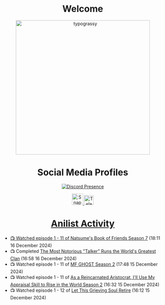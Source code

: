 <div align="center">

# Welcome
<a href="https://github.com/kawarimidoll/typograssy">
    <img alt="typograssy" src="https://typograssy.deno.dev/api?text=%E3%82%88%E3%81%86%E3%81%93%E3%81%9D%E3%81%BF%E3%81%AA%E3%81%95%E3%82%93%20-%20Sheby--&&l0=none&l1=82d9d0&l2=027353&l3=038c4c&l4=01402e&bg=none&frame=none&speed=100&comment=" width="421.99">
</a>

</div>

<div align="center">

# Social Media Profiles

[![Discord Presence](https://lanyard.cnrad.dev/api/612532963938271232)](https://discord.com/users/612532963938271232)


<a href="https://www.snapchat.com/add/a.sheby" title="Snapchat Profile">
    <img src="https://www.freepnglogos.com/uploads/snapchat-logo-png-0.png" width="35" alt="Snapchat Logo" />


<a href="https://t.me/ASheby" title="Telegram Profile">
    <img src="https://www.freepnglogos.com/uploads/telegram-logo-png-0.png" width="30" alt="Telegram Logo" />


</div>

<div align="center">

# Anilist Activity

</div>

<!-- ANILIST_ACTIVITY:start -->

-   📺 Watched episode 1 - 11 of [Natsume's Book of Friends Season 7](https://anilist.co/anime/166611) (18:11 16 December 2024)
-   📺 Completed [The Most Notorious "Talker" Runs the World's Greatest Clan](https://anilist.co/anime/177104) (16:58 16 December 2024)
-   📺 Watched episode 1 - 11 of [MF GHOST Season 2](https://anilist.co/anime/171642) (17:48 15 December 2024)
-   📺 Watched episode 1 - 11 of [As a Reincarnated Aristocrat, I'll Use My Appraisal Skill to Rise in the World Season 2](https://anilist.co/anime/178434) (16:32 15 December 2024)
-   📺 Watched episode 1 - 12 of [Let This Grieving Soul Retire](https://anilist.co/anime/175019) (16:12 15 December 2024)

<!-- ANILIST_ACTIVITY:end -->
